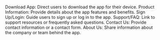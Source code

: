 Download App: Direct users to download the app for their device.
Product Information: Provide details about the app features and benefits.
Sign Up/Login: Guide users to sign up or log in to the app.
Support/FAQ: Link to support resources or frequently asked questions.
Contact Us: Provide contact information or a contact form.
About Us: Share information about the company or team behind the app.